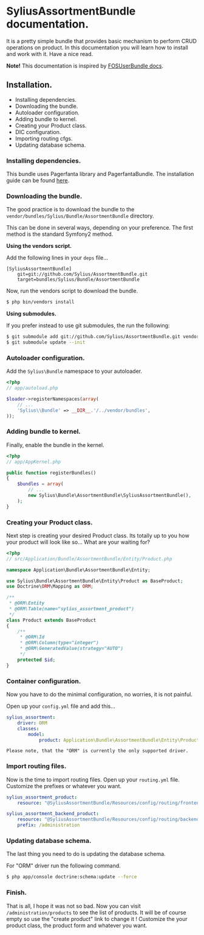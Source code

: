 SyliusAssortmentBundle documentation.
=====================================

It is a pretty simple bundle that provides basic mechanism to perform CRUD operations on product. In this documentation you will learn how to install and work with it. Have a nice read.

**Note!** This documentation is inspired by [FOSUserBundle docs](https://github.com/FriendsOfSymfony/FOSUserBundle/blob/master/Resources/doc/index.md).

Installation.
-------------

+ Installing dependencies.
+ Downloading the bundle.
+ Autoloader configuration.
+ Adding bundle to kernel.
+ Creating your Product class.
+ DIC configuration.
+ Importing routing cfgs.
+ Updating database schema.

### Installing dependencies.

This bundle uses Pagerfanta library and PagerfantaBundle.
The installation guide can be found [here](https://github.com/whiteoctober/WhiteOctoberPagerfantaBundle).

### Downloading the bundle.

The good practice is to download the bundle to the `vendor/bundles/Sylius/Bundle/AssortmentBundle` directory.

This can be done in several ways, depending on your preference. The first
method is the standard Symfony2 method.

**Using the vendors script.**

Add the following lines in your `deps` file...

```
[SyliusAssortmentBundle]
    git=git://github.com/Sylius/AssortmentBundle.git
    target=bundles/Sylius/Bundle/AssortmentBundle
```

Now, run the vendors script to download the bundle.

``` bash
$ php bin/vendors install
```

**Using submodules.**

If you prefer instead to use git submodules, the run the following:

``` bash
$ git submodule add git://github.com/Sylius/AssortmentBundle.git vendor/bundles/Sylius/Bundle/AssortmentBundle
$ git submodule update --init
```

### Autoloader configuration.

Add the `Sylius\Bundle` namespace to your autoloader.

``` php
<?php
// app/autoload.php

$loader->registerNamespaces(array(
    // ...
    'Sylius\\Bundle' => __DIR__.'/../vendor/bundles',
));
```

### Adding bundle to kernel.

Finally, enable the bundle in the kernel.

``` php
<?php
// app/AppKernel.php

public function registerBundles()
{
    $bundles = array(
        // ...
        new Sylius\Bundle\AssortmentBundle\SyliusAssortmentBundle(),
    );
}
```
### Creating your Product class.

Next step is creating your desired Product class. Its totally up to you how your product will look like so...
What are your waiting for?

``` php
<?php
// src/Application/Bundle/AssortmentBundle/Entity/Product.php

namespace Application\Bundle\AssortmentBundle\Entity;

use Sylius\Bundle\AssortmentBundle\Entity\Product as BaseProduct;
use Doctrine\ORM\Mapping as ORM;

/**
 * @ORM\Entity
 * @ORM\Table(name="sylius_assortment_product")
 */
class Product extends BaseProduct
{
    /**
     * @ORM\Id
     * @ORM\Column(type="integer")
     * @ORM\GeneratedValue(strategy="AUTO")
     */
    protected $id;
}
```

### Container configuration.

Now you have to do the minimal configuration, no worries, it is not painful.

Open up your `config.yml` file and add this...

``` yaml
sylius_assortment:
    driver: ORM
    classes:
        model:
            product: Application\Bundle\AssortmentBundle\Entity\Product
```

`Please note, that the "ORM" is currently the only supported driver.`

### Import routing files.

Now is the time to import routing files. Open up your `routing.yml` file. Customize the prefixes or whatever you want.

``` yaml
sylius_assortment_product:
    resource: "@SyliusAssortmentBundle/Resources/config/routing/frontend/product.yml"

sylius_assortment_backend_product:
    resource: "@SyliusAssortmentBundle/Resources/config/routing/backend/product.yml"
    prefix: /administration
```

### Updating database schema.

The last thing you need to do is updating the database schema.

For "ORM" driver run the following command.

``` bash
$ php app/console doctrine:schema:update --force
```

### Finish.

That is all, I hope it was not so bad.
Now you can visit `/administration/products` to see the list of products.
It will be of course empty so use the "create product" link to change it !
Customize the your product class, the product form and whatever you want.
